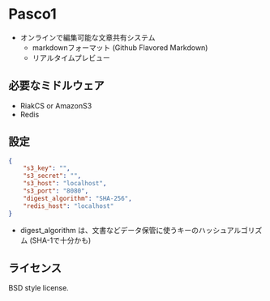 Pasco1
======

* オンラインで編集可能な文章共有システム
    * markdownフォーマット (Github Flavored Markdown)
    * リアルタイムプレビュー

必要なミドルウェア
------------------

* RiakCS or AmazonS3
* Redis

設定
----

```json
{
    "s3_key": "",
    "s3_secret": "",
    "s3_host": "localhost",
    "s3_port": "8080",
    "digest_algorithm": "SHA-256",
    "redis_host": "localhost"
}
```

* digest_algorithm は、文書などデータ保管に使うキーのハッシュアルゴリズム (SHA-1で十分かも)

ライセンス
----------

BSD style license.